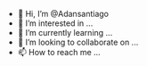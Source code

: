 - 👋 Hi, I’m @Adansantiago
- 👀 I’m interested in ...
- 🌱 I’m currently learning ...
- 💞️ I’m looking to collaborate on ...
- 📫 How to reach me ...

<!---
Adansantiago/Adansantiago is a ✨ special ✨ repository because its `README.md` (this file) appears on your GitHub profile.
You can click the Preview link to take a look at your changes.
--->

